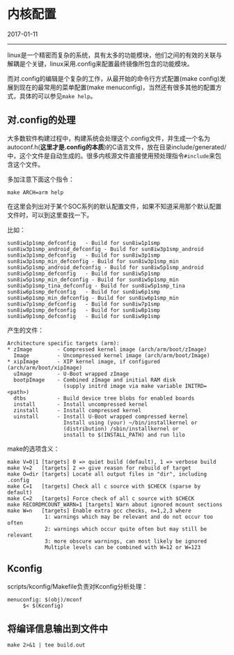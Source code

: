 # 内核配置

2017-01-11

-----------------

linux是一个精密而复杂的系统，具有太多的功能模块，他们之间的有效的关联与解耦是个关键，linux采用.config来配置最终镜像所包含的功能模块。

而对.config的编辑是个复杂的工作，从最开始的命令行方式配置(make config)发展到现在的最常用的菜单配置(make menuconfig)，当然还有很多其他的配置方式，具体的可以参见`make help`。

## 对.config的处理

大多数软件构建过程中，构建系统会处理这个.config文件，并生成一个名为autoconf.h(**这里才是.config的本质**)的C语言文件，放在目录include/generated/中，这个文件是自动生成的。很多内核源文件直接使用预处理指令`#include`来包含这个文件。


多加注意下面这个指令：

    make ARCH=arm help

在这里会列出对于某个SOC系列的默认配置文件，如果不知道采用那个默认配置文件时，可以到这里查找一下。

比如：

    sun8iw1p1smp_defconfig   - Build for sun8iw1p1smp
    sun8iw3p1smp_android_defconfig - Build for sun8iw3p1smp_android
    sun8iw3p1smp_defconfig   - Build for sun8iw3p1smp
    sun8iw3p1smp_min_defconfig - Build for sun8iw3p1smp_min
    sun8iw5p1smp_android_defconfig - Build for sun8iw5p1smp_android
    sun8iw5p1smp_defconfig   - Build for sun8iw5p1smp
    sun8iw5p1smp_min_defconfig - Build for sun8iw5p1smp_min
    sun8iw5p1smp_tina_defconfig - Build for sun8iw5p1smp_tina
    sun8iw6p1smp_defconfig   - Build for sun8iw6p1smp
    sun8iw6p1smp_min_defconfig - Build for sun8iw6p1smp_min
    sun8iw7p1smp_defconfig   - Build for sun8iw7p1smp
    sun8iw8p1smp_defconfig   - Build for sun8iw8p1smp
    sun8iw9p1smp_defconfig   - Build for sun8iw9p1smp

产生的文件：

    Architecture specific targets (arm):
    * zImage        - Compressed kernel image (arch/arm/boot/zImage)
      Image         - Uncompressed kernel image (arch/arm/boot/Image)
    * xipImage      - XIP kernel image, if configured (arch/arm/boot/xipImage)
      uImage        - U-Boot wrapped zImage
      bootpImage    - Combined zImage and initial RAM disk
                      (supply initrd image via make variable INITRD=<path>)
      dtbs          - Build device tree blobs for enabled boards
      install       - Install uncompressed kernel
      zinstall      - Install compressed kernel
      uinstall      - Install U-Boot wrapped compressed kernel
                      Install using (your) ~/bin/installkernel or
                      (distribution) /sbin/installkernel or
                      install to $(INSTALL_PATH) and run lilo

make的选项含义：

    make V=0|1 [targets] 0 => quiet build (default), 1 => verbose build
    make V=2   [targets] 2 => give reason for rebuild of target
    make O=dir [targets] Locate all output files in "dir", including .config
    make C=1   [targets] Check all c source with $CHECK (sparse by default)
    make C=2   [targets] Force check of all c source with $CHECK
    make RECORDMCOUNT_WARN=1 [targets] Warn about ignored mcount sections
    make W=n   [targets] Enable extra gcc checks, n=1,2,3 where
                1: warnings which may be relevant and do not occur too often
                2: warnings which occur quite often but may still be relevant
                3: more obscure warnings, can most likely be ignored
                Multiple levels can be combined with W=12 or W=123

## Kconfig

scripts/kconfig/Makefile负责对Kconfig分析处理：

    menuconfig: $(obj)/mconf
         $< $(Kconfig)


## 将编译信息输出到文件中

    make 2>&1 | tee build.out
